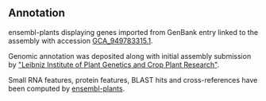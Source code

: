**Annotation**
----------

ensembl-plants displaying genes imported from GenBank entry linked to the assembly with accession [GCA\_949783315.1](http://www.ebi.ac.uk/ena/data/view/GCA_949783315.1).

Genomic annotation was deposited along with initial assembly submission by ["Leibniz Institute of Plant Genetics and Crop Plant Research"](URL_GOES_HERE).

Small RNA features, protein features, BLAST hits and cross-references have been
computed by [ensembl-plants](https://plants.ensembl.org/info/genome/annotation/index.html).
